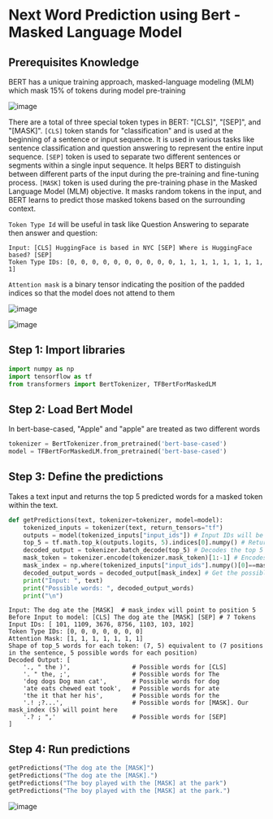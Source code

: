 # Next Word Prediction using Bert - Masked Language Model

## Prerequisites Knowledge

BERT has a unique training approach, masked-language modeling (MLM) which mask 15% of tokens during model pre-training

![image](https://github.com/hughiephan/DPL/assets/16631121/3b9bd2c8-4229-4f7c-b3d6-82e4cc9253b2)

There are a total of three special token types in BERT: "[CLS]", "[SEP]", and "[MASK]". `[CLS]` token stands for "classification" and is used at the beginning of a sentence or input sequence. It is used in various tasks like sentence classification and question answering to represent the entire input sequence. `[SEP]` token is used to separate two different sentences or segments within a single input sequence. It helps BERT to distinguish between different parts of the input during the pre-training and fine-tuning process. `[MASK]` token is used during the pre-training phase in the Masked Language Model (MLM) objective. It masks random tokens in the input, and BERT learns to predict those masked tokens based on the surrounding context.

`Token Type Id` will be useful in task like Question Answering to separate then answer and question:

```text
Input: [CLS] HuggingFace is based in NYC [SEP] Where is HuggingFace based? [SEP]
Token Type IDs: [0, 0, 0, 0, 0, 0, 0, 0, 0, 0, 1, 1, 1, 1, 1, 1, 1, 1, 1]
```

`Attention mask` is a binary tensor indicating the position of the padded indices so that the model does not attend to them

![image](https://github.com/hughiephan/DPL/assets/16631121/937e4f2d-101d-4a11-80df-d2f1163973cd)

![image](https://github.com/hughiephan/DPL/assets/16631121/8df94107-ab6b-48ed-a851-ff9232070627)

## Step 1: Import libraries
```python
import numpy as np
import tensorflow as tf
from transformers import BertTokenizer, TFBertForMaskedLM
```

## Step 2: Load Bert Model

In bert-base-cased, "Apple" and "apple" are treated as two different words

```python
tokenizer = BertTokenizer.from_pretrained('bert-base-cased')
model = TFBertForMaskedLM.from_pretrained('bert-base-cased')
```

## Step 3: Define the predictions
Takes a text input and returns the top 5 predicted words for a masked token within the text.

```python
def getPredictions(text, tokenizer=tokenizer, model=model):
    tokenized_inputs = tokenizer(text, return_tensors="tf")
    outputs = model(tokenized_inputs["input_ids"]) # Input IDs will be used for prediction
    top_5 = tf.math.top_k(outputs.logits, 5).indices[0].numpy() # Returns the indices of the top 5 elements with the highest logits. Read more here https://www.tensorflow.org/api_docs/python/tf/math/top_k
    decoded_output = tokenizer.batch_decode(top_5) # Decodes the top 5 predicted word indices back into their original word 
    mask_token = tokenizer.encode(tokenizer.mask_token)[1:-1] # Encodes the special [MASK] token. [1:-1] is used to remove the special tokens' padding
    mask_index = np.where(tokenized_inputs["input_ids"].numpy()[0]==mask_token)[0][0] # Finds the index of the masked token
    decoded_output_words = decoded_output[mask_index] # Get the possible words in place of [Mask] 
    print("Input: ", text)
    print("Possible words: ", decoded_output_words)
    print("\n")
```

```text
Input: The dog ate the [MASK]  # mask_index will point to position 5
Before Input to model: [CLS] The dog ate the [MASK] [SEP] # 7 Tokens
Input IDs: [ 101, 1109, 3676, 8756, 1103, 103, 102]
Token Type IDs: [0, 0, 0, 0, 0, 0, 0]
Attention Mask: [1, 1, 1, 1, 1, 1, 1]
Shape of top_5 words for each token: (7, 5) equivalent to (7 positions in the sentence, 5 possible words for each position)
Decoded Output: [
    '., " the )',                 # Possible words for [CLS]
    '. " the, ;',                 # Possible words for The
    'dog dogs Dog man cat',       # Possible words for dog
    'ate eats chewed eat took',   # Possible words for ate
    'the it that her his',        # Possible words for the
    '.! ;?...',                   # Possible words for [MASK]. Our mask_index (5) will point here
    '.? ; ",'                     # Possible words for [SEP]
]
```

## Step 4: Run predictions
```python
getPredictions("The dog ate the [MASK]")
getPredictions("The dog ate the [MASK].")
getPredictions("The boy played with the [MASK] at the park")
getPredictions("The boy played with the [MASK] at the park.")
```

![image](https://github.com/hughiephan/DPL/assets/16631121/f3bf5e54-fe9f-409f-93c9-4adbceca35ce)
